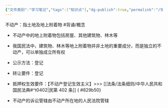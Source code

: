 ```yaml
---
{"文件类别":"学习笔记","tags":["知识点"],"dg-publish":true,"permalink":"/学习笔记/知识点cheese/不动产/","dgPassFrontmatter":true,"created":"2024-09-29T08:52:26.723+08:00","updated":"2024-09-29T08:52:33.812+08:00"}
---
```


不动产：指土地及地上附着物 #背诵/概念 
- 不动产中的地上附着物包括房屋、其他建筑物、林木等
- 我国民法中，建筑物、林木等地上附着物并非土地的重要成分，而是独立的不动产，可以单独成立所有权
- 公示方法：登记
- 转让要件：登记
- 抵押权生效要件：【不动产登记生效主义】>>> [[法条/法条细则/中华人民共和国民法典#^t0402\|民第 402 条]]
{ #829b50}

- 不动产的诉讼管辖由不动产所在地的人民法院管辖